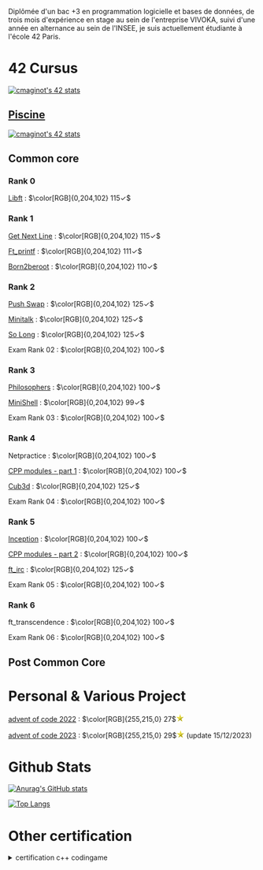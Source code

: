 Diplômée d'un bac +3 en programmation logicielle et bases de données, de trois mois d'expérience en stage au sein de l'entreprise VIVOKA, suivi d'une année en alternance au sein de l'INSEE, je suis actuellement étudiante à l'école 42 Paris.

# 42 Cursus

[![cmaginot's 42 stats](https://badge.mediaplus.ma/darkblue/cmaginot)](https://github.com/oakoudad/badge42)

## [Piscine](https://github.com/Freya-Tenebrae/PiscineC)

[![cmaginot's 42 stats](https://badge42.vercel.app/api/v2/cl1s5sord008509mlo7xr33zy/stats?cursusId=9&coalitionId=piscine)](https://github.com/JaeSeoKim/badge42)

## Common core

### Rank 0

[Libft](https://github.com/Freya-Tenebrae/libft) : $\color[RGB]{0,204,102} 115✓$

### Rank 1

[Get Next Line](https://github.com/Freya-Tenebrae/Get_next_line) : $\color[RGB]{0,204,102} 115✓$

[Ft_printf](https://github.com/Freya-Tenebrae/ft_printf) : $\color[RGB]{0,204,102} 111✓$

[Born2beroot](https://github.com/Freya-Tenebrae/Born2beroot) : $\color[RGB]{0,204,102} 110✓$

### Rank 2

[Push Swap](https://github.com/Freya-Tenebrae/Push_Swap) : $\color[RGB]{0,204,102} 125✓$

[Minitalk](https://github.com/Freya-Tenebrae/Minitalk) : $\color[RGB]{0,204,102} 125✓$

[So Long](https://github.com/Freya-Tenebrae/So_Long) : $\color[RGB]{0,204,102} 125✓$

Exam Rank 02 : $\color[RGB]{0,204,102} 100✓$

### Rank 3

[Philosophers](https://github.com/Freya-Tenebrae/Philosopher) : $\color[RGB]{0,204,102} 100✓$

[MiniShell](https://github.com/Freya-Tenebrae/MiniShell) : $\color[RGB]{0,204,102} 99✓$

Exam Rank 03 : $\color[RGB]{0,204,102} 100✓$

### Rank 4

Netpractice : $\color[RGB]{0,204,102} 100✓$

[CPP modules - part 1](https://github.com/Freya-Tenebrae/cpp) : $\color[RGB]{0,204,102} 100✓$

[Cub3d](https://github.com/Freya-Tenebrae/Cub3D) : $\color[RGB]{0,204,102} 125✓$

Exam Rank 04 : $\color[RGB]{0,204,102} 100✓$

### Rank 5

[Inception](https://github.com/Freya-Tenebrae/Inception) : $\color[RGB]{0,204,102} 100✓$

[CPP modules - part 2](https://github.com/Freya-Tenebrae/cpp) : $\color[RGB]{0,204,102} 100✓$

[ft_irc](https://github.com/Freya-Tenebrae/ft_irc) : $\color[RGB]{0,204,102} 125✓$

Exam Rank 05 : $\color[RGB]{0,204,102} 100✓$

### Rank 6

ft_transcendence : $\color[RGB]{0,204,102} 100✓$

Exam Rank 06 : $\color[RGB]{0,204,102} 100✓$

## Post Common Core

# Personal & Various Project

[advent of code 2022](https://github.com/Freya-Tenebrae/adventofcode2022) : $\color[RGB]{255,215,0} 27$<img src="https://github.com/Freya-Tenebrae/adventofcode2022/blob/main/Golden_star.svg.png" data-canonical-src="https://github.com/Freya-Tenebrae/adventofcode2022/blob/main/Golden_star.svg.png" width="16" height="16" />

[advent of code 2023](https://github.com/Freya-Tenebrae/adventofcode2023) : $\color[RGB]{255,215,0} 29$<img src="https://github.com/Freya-Tenebrae/adventofcode2023/blob/main/Golden_star.svg.png" data-canonical-src="https://github.com/Freya-Tenebrae/adventofcode2022/blob/main/Golden_star.svg.png" width="16" height="16" /> (update 15/12/2023)

# Github Stats

[![Anurag's GitHub stats](https://github-readme-stats.vercel.app/api?username=Freya-Tenebrae&show_icons=true&include_all_commits=true&theme=tokyonight)](https://github.com/anuraghazra/github-readme-stats)

[![Top Langs](https://github-readme-stats.vercel.app/api/top-langs/?username=Freya-Tenebrae&layout=compact&show_icons=true&theme=tokyonight)](https://github.com/anuraghazra/github-readme-stats)

# Other certification

<details>
  <summary>certification c++ codingame</summary>
  
  ![certification c++ codingame](https://github.com/Freya-Tenebrae/Freya-Tenebrae/blob/main/Certification.png)
  
</details>
